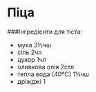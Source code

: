 # Піца

###Інгредієнти для тіста:

- мука 3½чш
- сіль 2чл
- цукор 1чл
- оливкова олія 2стл
- тепла вода (40ºС) 1⅓чш
- дріжджі 1